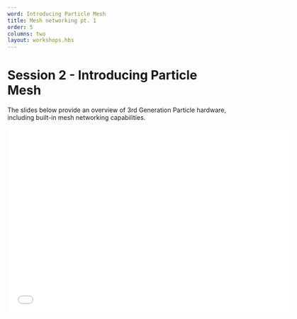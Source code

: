 ```yaml
---
word: Introducing Particle Mesh
title: Mesh networking pt. 1
order: 5
columns: two
layout: workshops.hbs
---
```


# Session 2 - Introducing Particle Mesh

The slides below provide an overview of 3rd Generation Particle hardware, including built-in mesh networking capabilities.

<iframe src="/assets/files/Session2-IntroducingParticleMesh.pdf" width="640" height="420" class="video" frameborder="0" allowfullscreen="1" referrer="no-referrer">

This browser does not support PDFs. Please download the PDF to view it: <a href="/assets/files/Session2-IntroducingParticleMesh.pdf">Download PDF</a>

</iframe>
